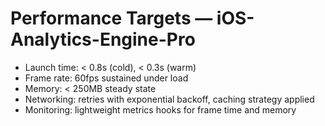 # Performance Targets — iOS-Analytics-Engine-Pro

- Launch time: < 0.8s (cold), < 0.3s (warm)
- Frame rate: 60fps sustained under load
- Memory: < 250MB steady state
- Networking: retries with exponential backoff, caching strategy applied
- Monitoring: lightweight metrics hooks for frame time and memory

